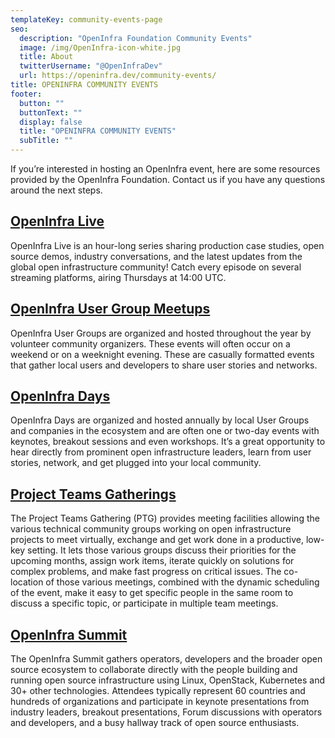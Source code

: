 ```yaml
---
templateKey: community-events-page
seo:
  description: "OpenInfra Foundation Community Events"
  image: /img/OpenInfra-icon-white.jpg
  title: About
  twitterUsername: "@OpenInfraDev"
  url: https://openinfra.dev/community-events/
title: OPENINFRA COMMUNITY EVENTS
footer:
  button: ""
  buttonText: ""
  display: false
  title: "OPENINFRA COMMUNITY EVENTS"
  subTitle: ""
---
```


If you’re interested in hosting an OpenInfra event, here are some resources provided by the OpenInfra Foundation. Contact us if you have any questions around the next steps. 

## [OpenInfra Live](/live)

OpenInfra Live is an hour-long series sharing production case studies, open source demos, industry conversations, and the latest updates from the global open infrastructure community! Catch every episode on several streaming platforms, airing Thursdays at 14:00 UTC.

## [OpenInfra User Group Meetups](https://www.meetup.com/pro/openinfradev)

OpenInfra User Groups are organized and hosted throughout the year by volunteer community organizers. These events will often occur on a weekend or on a weeknight evening. These are casually formatted events that gather local users and developers to share user stories and networks.  

## [OpenInfra Days](https://www.openstack.org/events/community-events#openinfra_days)

OpenInfra Days are organized and hosted annually by local User Groups and companies in the ecosystem and are often one or two-day events with keynotes, breakout sessions and even workshops. It’s a great opportunity to hear directly from prominent open infrastructure leaders, learn from user stories, network, and get plugged into your local community.

## [Project Teams Gatherings](/ptg)

The Project Teams Gathering (PTG) provides meeting facilities allowing the various technical community groups working on open infrastructure projects to meet virtually, exchange and get work done in a productive, low-key setting. It lets those various groups discuss their priorities for the upcoming months, assign work items, iterate quickly on solutions for complex problems, and make fast progress on critical issues. The co-location of those various meetings, combined with the dynamic scheduling of the event, make it easy to get specific people in the same room to discuss a specific topic, or participate in multiple team meetings.

## [OpenInfra Summit](/summit)

The OpenInfra Summit gathers operators, developers and the broader open source ecosystem to collaborate directly with the people building and running open source infrastructure using Linux, OpenStack, Kubernetes and 30+ other technologies. Attendees typically represent 60 countries and hundreds of organizations and participate in keynote presentations from industry leaders, breakout presentations, Forum discussions with operators and developers, and a busy hallway track of open source enthusiasts.